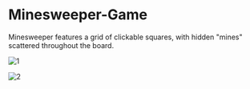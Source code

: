 # Minesweeper-Game
Minesweeper features a grid of clickable squares, with hidden "mines" scattered throughout the board.


![1](https://github.com/Tornuz/Minesweeper-Game/assets/47451094/ceb19c19-3e3c-436f-ad33-a601e6bfc65c)


![2](https://github.com/Tornuz/Minesweeper-Game/assets/47451094/f9b2dc06-2f94-49c7-937c-325a08a0005a)
